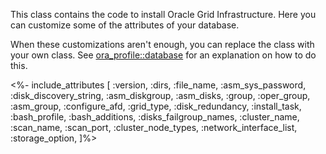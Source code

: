This class contains the code to install Oracle Grid Infrastructure.
Here you can customize some of the attributes of your database.

When these customizations aren't enough, you can replace the class with your own class. See [ora_profile::database](./database.html) for an explanation on how to do this.

<%- include_attributes [
  :version,
  :dirs,
  :file_name,
  :asm_sys_password,
  :disk_discovery_string,
  :asm_diskgroup,
  :asm_disks,
  :group,
  :oper_group,
  :asm_group,
  :configure_afd,
  :grid_type,
  :disk_redundancy,
  :install_task,
  :bash_profile,
  :bash_additions,
  :disks_failgroup_names,
  :cluster_name,
  :scan_name,
  :scan_port,
  :cluster_node_types,
  :network_interface_list,
  :storage_option,
]%>

